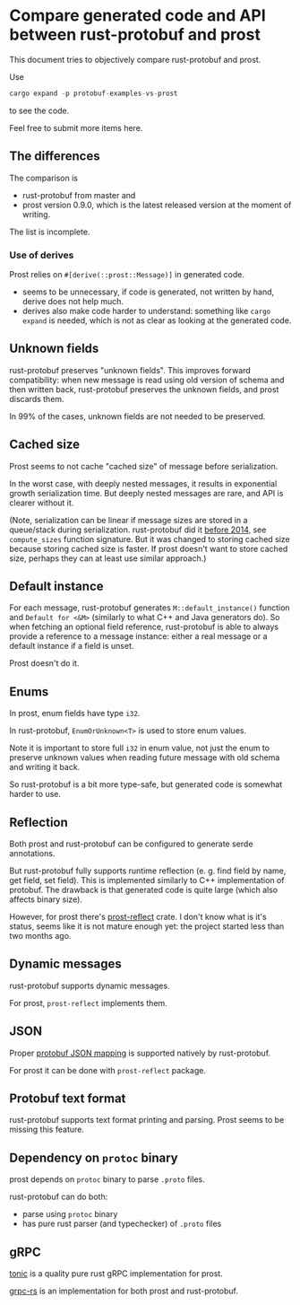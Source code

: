 <!-- cargo-sync-readme start -->

# Compare generated code and API between rust-protobuf and prost

This document tries to objectively compare rust-protobuf and prost.

Use

```rust
cargo expand -p protobuf-examples-vs-prost
```

to see the code.

Feel free to submit more items here.

## The differences

The comparison is
* rust-protobuf from master and
* prost version 0.9.0, which is the latest released version at the moment of writing.

The list is incomplete.

### Use of derives

Prost relies on `#[derive(::prost::Message)]` in generated code.
* seems to be unnecessary, if code is generated, not written by hand,
  derive does not help much.
* derives also make code harder to understand: something like `cargo expand`
  is needed, which is not as clear as looking at the generated code.

## Unknown fields

rust-protobuf preserves "unknown fields". This improves forward compatibility:
when new message is read using old version of schema and then written back,
rust-protobuf preserves the unknown fields, and prost discards them.

In 99% of the cases, unknown fields are not needed to be preserved.

## Cached size

Prost seems to not cache "cached size" of message before serialization.

In the worst case, with deeply nested messages, it results in exponential growth
serialization time. But deeply nested messages are rare, and API is clearer without it.

(Note, serialization can be linear if message sizes are stored in a queue/stack
during serialization. rust-protobuf did it
[before 2014](https://github.com/stepancheg/rust-protobuf/commit/86fe60cc67e3ea257fcad417bcb039973ace3bfc),
see `compute_sizes` function signature. But it was changed to storing cached size
because storing cached size is faster. If prost doesn't want to store cached size,
perhaps they can at least use similar approach.)

## Default instance

For each message, rust-protobuf generates `M::default_instance()` function
and `Default for <&M>` (similarly to what C++ and Java generators do).
So when fetching an optional field reference, rust-protobuf is able to
always provide a reference to a message instance: either a real message or a default instance
if a field is unset.

Prost doesn't do it.

## Enums

In prost, enum fields have type `i32`.

In rust-protobuf, `EnumOrUnknown<T>` is used to store enum values.

Note it is important to store full `i32` in enum value, not just the enum
to preserve unknown values when reading future message with old schema
and writing it back.

So rust-protobuf is a bit more type-safe, but generated code is somewhat harder to use.

## Reflection

Both prost and rust-protobuf can be configured to generate serde annotations.

But rust-protobuf fully supports runtime reflection
(e. g. find field by name, get field, set field).
This is implemented similarly to C++ implementation of protobuf.
The drawback is that generated code is quite large (which also affects binary size).

However, for prost there's [prost-reflect](https://github.com/andrewhickman/prost-reflect)
crate. I don't know what is it's status, seems like it is not mature enough yet:
the project started less than two months ago.

## Dynamic messages

rust-protobuf supports dynamic messages.

For prost, `prost-reflect` implements them.

## JSON

Proper [protobuf JSON mapping](https://developers.google.com/protocol-buffers/docs/proto3#json)
is supported natively by rust-protobuf.

For prost it can be done with `prost-reflect` package.

## Protobuf text format

rust-protobuf supports text format printing and parsing. Prost seems to be missing this feature.

## Dependency on `protoc` binary

prost depends on `protoc` binary to parse `.proto` files.

rust-protobuf can do both:
* parse using `protoc` binary
* has pure rust parser (and typechecker) of `.proto` files

## gRPC

[tonic](https://docs.rs/tonic/latest/tonic/) is a quality pure rust gRPC implementation
for prost.

[grpc-rs](https://github.com/tikv/grpc-rs) is an implementation for both
prost and rust-protobuf.

<!-- cargo-sync-readme end -->
